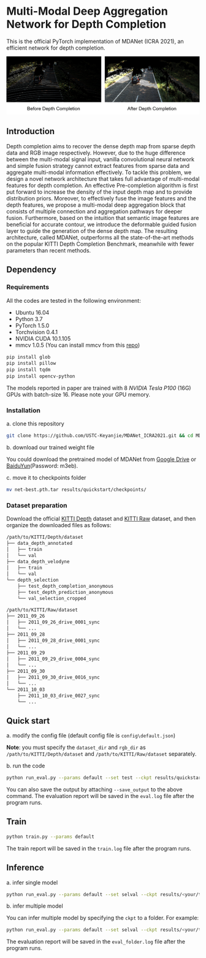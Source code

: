 # Multi-Modal Deep Aggregation Network for Depth Completion

This is the official PyTorch implementation of MDANet (ICRA 2021), an efficient network for depth completion.

![introduction](images/introduction.png)

## Introduction

Depth completion aims to recover the dense depth map from sparse depth data and RGB image respectively. However, due to the huge difference between the multi-modal signal input, vanilla convolutional neural network and simple fusion strategy cannot extract features from sparse data and aggregate multi-modal information effectively. To tackle this problem, we design a novel network architecture that takes full advantage of multi-modal features for depth completion. An effective Pre-completion algorithm is first put forward to increase the density of the input depth map and to provide distribution priors. Moreover, to effectively fuse the image features and the depth features, we propose a multi-modal deep aggregation block that consists of multiple connection and aggregation pathways for deeper fusion. Furthermore, based on the intuition that semantic image features are beneficial for accurate contour, we introduce the deformable guided fusion layer to guide the generation of the dense depth map. The resulting architecture, called MDANet, outperforms all the state-of-the-art methods on the popular KITTI Depth Completion Benchmark, meanwhile with fewer parameters than recent methods. 

## Dependency

### Requirements

All the codes are tested in the following environment:

- Ubuntu 16.04
- Python 3.7
- PyTorch 1.5.0
- Torchvision 0.4.1
- NVIDIA CUDA 10.1.105
- mmcv 1.0.5 (You can install mmcv from this [repo](https://github.com/open-mmlab/mmcv))

```bash
pip install glob
pip install pillow
pip install tqdm
pip install opencv-python
```

The models reported in paper are trained with 8 *NVIDIA Tesla P100* (16G) GPUs with batch-size 16. Please note your GPU memory.

### Installation

a. clone this repository

```bash
git clone https://github.com/USTC-Keyanjie/MDANet_ICRA2021.git && cd MDANet_ICRA2021
```

b. download our trained weight file

You could download the pretrained model of MDANet from [Google Drive](https://drive.google.com/file/d/1BV08KU-KVndhl0sw-4hzvOw95eW6Ik6F/view?usp=sharing) or [BaiduYun](https://pan.baidu.com/s/1Q7jY3AwUp0vXXsowIqKaeQ)(Password: m3eb).

c. move it to checkpoints folder

```bash
mv net-best.pth.tar results/quickstart/checkpoints/
```

### Dataset preparation

Download the official [KITTI Depth](http://www.cvlibs.net/datasets/kitti/eval_depth.php?benchmark=depth_completion) dataset and [KITTI Raw](http://www.cvlibs.net/datasets/kitti/raw_data.php) dataset, and then organize the downloaded files as follows:

```
/path/to/KITTI/Depth/dataset
├── data_depth_annotated
│   ├── train
│   └── val
├── data_depth_velodyne
│   ├── train
│   └── val
└── depth_selection
    ├── test_depth_completion_anonymous
    ├── test_depth_prediction_anonymous
    └── val_selection_cropped
```

```
/path/to/KITTI/Raw/dataset
├── 2011_09_26
│   ├── 2011_09_26_drive_0001_sync
│   └── ...
├── 2011_09_28
│   ├── 2011_09_28_drive_0001_sync
│   └── ...
├── 2011_09_29
│   ├── 2011_09_29_drive_0004_sync
│   └── ...
├── 2011_09_30
│   ├── 2011_09_30_drive_0016_sync
│   └── ...
└── 2011_10_03
    ├── 2011_10_03_drive_0027_sync
    └── ...
```

## Quick start

a. modify the config file (default config file is `config\default.json`)

**Note**: you must specify the `dataset_dir`  and `rgb_dir` as `/path/to/KITTI/Depth/dataset` and `/path/to/KITTI/Raw/dataset` separately.

b. run the code

```bash
python run_eval.py --params default --set test --ckpt results/quickstart/checkpoints/net-best.pth.tar
```

You can also save the output by attaching `--save_output` to the above command. The evaluation report will be saved in the `eval.log` file after the program runs.

## Train

```bash
python train.py --params default
```

The train report will be saved in the `train.log` file after the program runs.

## Inference

a. infer single model

```bash
python run_eval.py --params default --set selval --ckpt results/<your/train/dir>/checkpoints/<model_name>.pth.tar
```

b. infer multiple model

You can infer multiple model by specifying the `ckpt` to a folder. For example:

```bash
python run_eval.py --params default --set selval --ckpt results/<your/train/dir>/checkpoints
```

The evaluation report will be saved in the `eval_folder.log` file after the program runs.





